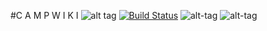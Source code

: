 #C A M P W I K I
![alt tag](https://farm2.staticflickr.com/1482/26119070214_3ae105de28_o.png)
[![Build Status](https://travis-ci.org/hemangsk/Campwiki.svg?branch=master)](https://travis-ci.org/hemangsk/Campwiki)
![alt-tag](https://farm2.staticflickr.com/1481/26659374551_8e52dc9c20_o.png)
![alt-tag](https://farm2.staticflickr.com/1578/26121828943_efd5bf106e_o.png)
